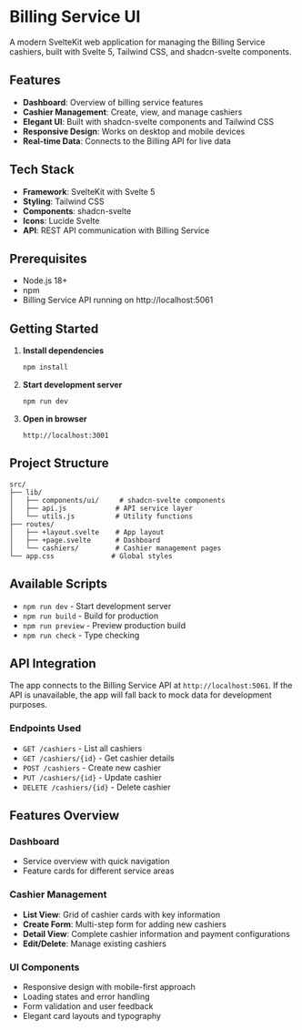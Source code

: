 # Billing Service UI

A modern SvelteKit web application for managing the Billing Service cashiers, built with Svelte 5, Tailwind CSS, and shadcn-svelte components.

## Features

- **Dashboard**: Overview of billing service features
- **Cashier Management**: Create, view, and manage cashiers
- **Elegant UI**: Built with shadcn-svelte components and Tailwind CSS
- **Responsive Design**: Works on desktop and mobile devices
- **Real-time Data**: Connects to the Billing API for live data

## Tech Stack

- **Framework**: SvelteKit with Svelte 5
- **Styling**: Tailwind CSS
- **Components**: shadcn-svelte
- **Icons**: Lucide Svelte
- **API**: REST API communication with Billing Service

## Prerequisites

- Node.js 18+ 
- npm
- Billing Service API running on http://localhost:5061

## Getting Started

1. **Install dependencies**
   ```bash
   npm install
   ```

2. **Start development server**
   ```bash
   npm run dev
   ```

3. **Open in browser**
   ```
   http://localhost:3001
   ```

## Project Structure

```
src/
├── lib/
│   ├── components/ui/     # shadcn-svelte components
│   ├── api.js            # API service layer
│   └── utils.js          # Utility functions
├── routes/
│   ├── +layout.svelte    # App layout
│   ├── +page.svelte      # Dashboard
│   └── cashiers/         # Cashier management pages
└── app.css              # Global styles
```

## Available Scripts

- `npm run dev` - Start development server
- `npm run build` - Build for production
- `npm run preview` - Preview production build
- `npm run check` - Type checking

## API Integration

The app connects to the Billing Service API at `http://localhost:5061`. If the API is unavailable, the app will fall back to mock data for development purposes.

### Endpoints Used

- `GET /cashiers` - List all cashiers
- `GET /cashiers/{id}` - Get cashier details
- `POST /cashiers` - Create new cashier
- `PUT /cashiers/{id}` - Update cashier
- `DELETE /cashiers/{id}` - Delete cashier

## Features Overview

### Dashboard
- Service overview with quick navigation
- Feature cards for different service areas

### Cashier Management
- **List View**: Grid of cashier cards with key information
- **Create Form**: Multi-step form for adding new cashiers
- **Detail View**: Complete cashier information and payment configurations
- **Edit/Delete**: Manage existing cashiers

### UI Components
- Responsive design with mobile-first approach
- Loading states and error handling
- Form validation and user feedback
- Elegant card layouts and typography